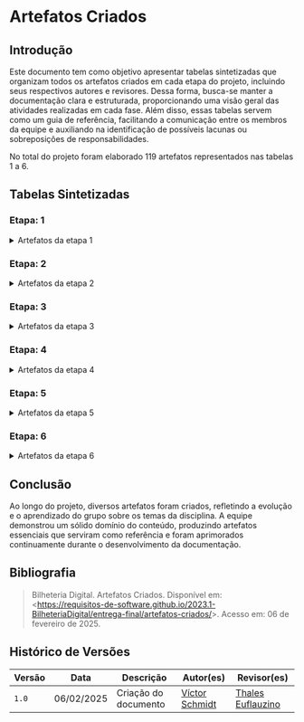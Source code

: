 # Artefatos Criados

## Introdução

Este documento tem como objetivo apresentar tabelas sintetizadas que organizam todos os artefatos criados em cada etapa do projeto, incluindo seus respectivos autores e revisores. Dessa forma, busca-se manter a documentação clara e estruturada, proporcionando uma visão geral das atividades realizadas em cada fase. Além disso, essas tabelas servem como um guia de referência, facilitando a comunicação entre os membros da equipe e auxiliando na identificação de possíveis lacunas ou sobreposições de responsabilidades.

No total do projeto foram elaborado 119 artefatos representados nas tabelas 1 a 6.

## Tabelas Sintetizadas

### Etapa: 1

<details>

<summary> Artefatos da etapa 1 </summary>

<center>

Tabela 1 - Artefatos da etapa 1

<table>
<thead>
<tr>
<th style="text-align:center">Artefato</th>
<th style="text-align:center">Descrição</th>
<th style="text-align:center">Autor(es)</th>
<th style="text-align:center">Revisor(es)</th>
</tr>
</thead>
<tbody>
<tr>
<td style="text-align:center"><a href="https://requisitos-de-software.github.io/2024.2-TesouroDireto/">Home</a></td>
<td style="text-align:center">Introdução sobre o projeto e membros da equipe.</td>
<td style="text-align:center"><a href="https://github.com/thaleseuflauzino">Thales Euflauzino</a></td>
<td style="text-align:center"><a href="https://github.com/moonshinerd">Víctor Schmidt</a></td>
</tr>
<tr>
<td style="text-align:center"><a href="https://requisitos-de-software.github.io/2024.2-TesouroDireto/Planejamento-do-projeto/ferramentas/">Ferramentas</a></td>
<td style="text-align:center">Ferramentas utilizadas durante o projeto.</td>
<td style="text-align:center"><a href="https://github.com/juliatakaki">Júlia Takaki</a></td>
<td style="text-align:center"><a href="https://github.com/ViictorHugoo">Victor Rodrigues</a> e <a href="https://github.com/thaleseuflauzino">Thales Euflauzino</a></td>
</tr>
<tr>
<td style="text-align:center"><a href="https://requisitos-de-software.github.io/2024.2-TesouroDireto/Planejamento-do-projeto/cronograma-planejado/">Cronograma Planejado</a> <br> <a href="https://requisitos-de-software.github.io/2024.2-TesouroDireto/Planejamento-do-projeto/cronograma-executado/">Cronograma Executado</a></td>
<td style="text-align:center">Um cronograma planejado e executado com todas as atividades do projeto.</td>
<td style="text-align:center"><a href="https://github.com/juliatakaki">Júlia Takaki</a> <br> <a href="https://github.com/MariaCHelena">Maria Helena</a> <br> <a href="https://github.com/thaleseuflauzino">Thales Euflauzino</a> <br>  <a href="https://github.com/moonshinerd">Víctor Schmidt</a> <br> <a href="https://github.com/ViictorHugoo">Victor Rodrigues</a></td>
<td style="text-align:center"><a href="https://github.com/juliatakaki">Júlia Takaki</a> <br> <a href="https://github.com/MariaCHelena">Maria Helena</a> <br> <a href="https://github.com/thaleseuflauzino">Thales Euflauzino</a> <br>  <a href="https://github.com/moonshinerd">Víctor Schmidt</a> <br> <a href="https://github.com/ViictorHugoo">Victor Rodrigues</a></td>
</tr>
<tr>
<td style="text-align:center"><a href="https://requisitos-de-software.github.io/2024.2-TesouroDireto/Planejamento-do-projeto/heatmap/">Heatmap</a></td>
<td style="text-align:center">Horário que os membros se encontram disponiveis para se reunir</td>
<td style="text-align:center"> <a href="https://github.com/thaleseuflauzino">Thales Euflauzino</a> <br> <a href="https://github.com/ViictorHugoo">Victor Rodrigues</a> </td>
<td style="text-align:center"><a href="https://github.com/thaleseuflauzino">Thales Euflauzino</a> <br> <a href="https://github.com/moonshinerd">Víctor Schmidt</a> <br> <a href="https://github.com/ViictorHugoo">Victor Rodrigues</a></td>
</tr>
<tr>
<td style="text-align:center"><a href="https://requisitos-de-software.github.io/2024.2-TesouroDireto/Planejamento-do-projeto/rich-picture/">Rich Picture</a></td>
<td style="text-align:center">Ferramenta visual para expressar ideias e analisar problemas.</td>
<td style="text-align:center"><a href="https://github.com/juliatakaki">Júlia Takaki</a> <br> <a href="https://github.com/thaleseuflauzino">Thales Euflauzino</a></td>
<td style="text-align:center"><a href="https://github.com/thaleseuflauzino">Thales Euflauzino</a> <br> <a href="https://github.com/moonshinerd">Víctor Schmidt</a> </td>
</tr>
<tr>
<td style="text-align:center"><a href="https://requisitos-de-software.github.io/2024.2-TesouroDireto/Planejamento-do-projeto/lista-apps-avaliados/">Lista de Apps Avaliados</a></td>
<td style="text-align:center">Lista de Aplicativos considerados para o projeto.</td>
<td style="text-align:center"><a href="https://github.com/juliatakaki">Júlia Takaki</a> <br> <a href="https://github.com/MariaCHelena">Maria Helena</a> <br> <a href="https://github.com/thaleseuflauzino">Thales Euflauzino</a> <br>  <a href="https://github.com/moonshinerd">Víctor Schmidt</a> <br> <a href="https://github.com/ViictorHugoo">Victor Rodrigues</a></td>
<td style="text-align:center"><a href="https://github.com/thaleseuflauzino">Thales Euflauzino</a> <br>  <a href="https://github.com/moonshinerd">Víctor Schmidt</a> <br> <a href="https://github.com/ViictorHugoo">Victor Rodrigues</a></td>
</tr>
<tr>
<td style="text-align:center"><a href="https://requisitos-de-software.github.io/2024.2-TesouroDireto/Planejamento-do-projeto/app-escolhido/">App Escolhido</a></td>
<td style="text-align:center">Definição do aplicativo escolhido e motivação.</td>
<td style="text-align:center"><a href="https://github.com/juliatakaki">Júlia Takaki</a>  <br> <a href="https://github.com/thaleseuflauzino">Thales Euflauzino</a> <br> <a href="https://github.com/ViictorHugoo">Victor Rodrigues</a></td>
<td style="text-align:center"><a href="https://github.com/thaleseuflauzino">Thales Euflauzino</a> <br>  <a href="https://github.com/moonshinerd">Víctor Schmidt</a> <br> <a href="https://github.com/ViictorHugoo">Victor Rodrigues</a></td>
</tr>
</tbody>
</table>

<font>Autor: <a href='https://github.com/moonhinerd'>Víctor Schmidt.</a></font>

</center>

</details>

### Etapa: 2

<details>

<summary> Artefatos da etapa 2 </summary>

<center>

Tabela 2 - Artefatos da etapa 2

<table>
<thead>
<tr>
<th style="text-align:center">Artefato</th>
<th style="text-align:center">Descrição</th>
<th style="text-align:center">Autor(es)</th>
<th style="text-align:center">Revisor(es)</th>
</tr>
</thead>
<tbody>
<tr>
<td style="text-align:center"><a href="https://requisitos-de-software.github.io/2024.2-TesouroDireto/elicitacao/grupo5/definicao-perfil_de_usuario/perfil-usuario/">Perfil de Usuário</a></td>
<td style="text-align:center">Perfil genérico definido aos usuários do aplicativo.</td>
<td style="text-align:center"><a href="https://github.com/thaleseuflauzino">Thales Euflauzino</a> <br> <a href="https://github.com/ViictorHugoo">Victor Rodrigues</a></td>
<td style="text-align:center"><a href="https://github.com/juliatakaki">Júlia Takaki</a> <br> <a href="https://github.com/thaleseuflauzino">Thales Euflauzino</a></td>
</tr>
<tr>
<td style="text-align:center"><a href="https://requisitos-de-software.github.io/2024.2-TesouroDireto/elicitacao/grupo5/definicao-perfil_de_usuario/questionario/">Questionário</a></td>
<td style="text-align:center">Questionário aplicado a usuários do aplicativo.</td>
<td style="text-align:center"><a href="https://github.com/juliatakaki">Júlia Takaki</a> <br> <a href="https://github.com/thaleseuflauzino">Thales Euflauzino</a> <br> <a href="https://github.com/ViictorHugoo">Victor Rodrigues</a></td>
<td style="text-align:center"><a href="https://github.com/juliatakaki">Júlia Takaki</a> <br> <a href="https://github.com/thaleseuflauzino">Thales Euflauzino</a></td>
</tr>
<tr>
<td style="text-align:center"><a href="https://requisitos-de-software.github.io/2024.2-TesouroDireto/elicitacao/grupo5/personas/">Personas</a></td>
<td style="text-align:center">Personagens fictícias feitas para se parecer com os usuários do aplicativo.</td>
<td style="text-align:center"><a href="https://github.com/thaleseuflauzino">Thales Euflauzino</a> <br> <a href="https://github.com/ViictorHugoo">Victor Rodrigues</a></td>
<td style="text-align:center"><a href="https://github.com/thaleseuflauzino">Thales Euflauzino</a> <br> <a href="https://github.com/ViictorHugoo">Victor Rodrigues</a></td>
</tr>
<tr>
<td style="text-align:center"><strong>Técnicas</strong></td>
</tr>
<tr>
<td style="text-align:center"><a href="https://requisitos-de-software.github.io/2024.2-TesouroDireto/elicitacao/grupo5/introspeccao">Introspecção</a></td>
<td style="text-align:center">A introspecção é uma das técnica de elicitação de requisitos.</td>
<td style="text-align:center"><a href="https://github.com/thaleseuflauzino">Thales Euflauzino</a> <br>  <a href="https://github.com/moonshinerd">Víctor Schmidt</a></td>
<td style="text-align:center"><a href="https://github.com/thaleseuflauzino">Thales Euflauzino</a> <br>  <a href="https://github.com/moonshinerd">Víctor Schmidt</a> <br> <a href="https://github.com/ViictorHugoo">Victor Rodrigues</a></td>
</tr>
<tr>
<td style="text-align:center"><a href="https://requisitos-de-software.github.io/2024.2-TesouroDireto/elicitacao/grupo5/grupo-de-foco/">Grupo de Foco</a></td>
<td style="text-align:center">Técnica de elicitação de requisitos feita com usuários.</td>
<td style="text-align:center"><a href="https://github.com/MariaCHelena">Maria Helena</a> <br> <a href="https://github.com/thaleseuflauzino">Thales Euflauzino</a></td>
<td style="text-align:center"><a href="https://github.com/thaleseuflauzino">Thales Euflauzino</a> <br>  <a href="https://github.com/moonshinerd">Víctor Schmidt</a> <br> <a href="https://github.com/ViictorHugoo">Victor Rodrigues</a></td>
</tr>
<tr>
<td style="text-align:center"><a href="https://requisitos-de-software.github.io/2024.2-TesouroDireto/elicitacao/grupo5/brainstorm/">Brainstorming</a></td>
<td style="text-align:center">Técnica de elicitação de requisitos.</td>
<td style="text-align:center"><a href="https://github.com/thaleseuflauzino">Thales Euflauzino</a> <br>  <a href="https://github.com/moonshinerd">Víctor Schmidt</a></td>
<td style="text-align:center"><a href="https://github.com/MariaCHelena">Maria Helena</a> <br> <a href="https://github.com/thaleseuflauzino">Thales Euflauzino</a> <br>  <a href="https://github.com/moonshinerd">Víctor Schmidt</a> <br> <a href="https://github.com/ViictorHugoo">Victor Rodrigues</a></td>
</tr>
<tr>
<td style="text-align:center"><a href="https://requisitos-de-software.github.io/2024.2-TesouroDireto/elicitacao/grupo5/glossario/">Glossário</a></td>
<td style="text-align:center">Um dicionário de palavras importantes para o projeto.</td>
<td style="text-align:center"><a href="https://github.com/juliatakaki">Júlia Takaki</a> <br> <a href="https://github.com/thaleseuflauzino">Thales Euflauzino</a></td>
<td style="text-align:center"><a href="https://github.com/thaleseuflauzino">Thales Euflauzino</a> <br>  <a href="https://github.com/moonshinerd">Víctor Schmidt</a> <br> <a href="https://github.com/ViictorHugoo">Victor Rodrigues</a></td>
</tr>
<tr>
<td style="text-align:center"><a href="https://requisitos-de-software.github.io/2024.2-TesouroDireto/elicitacao/grupo5/requisitos/">Requisitos Elicitados</a></td>
<td style="text-align:center">Requisitos elicitados em uma tabela geral.</td>
<td style="text-align:center"><a href="https://github.com/MariaCHelena">Maria Helena</a> <br> <a href="https://github.com/thaleseuflauzino">Thales Euflauzino</a> <br>  <a href="https://github.com/moonshinerd">Víctor Schmidt</a> <br> <a href="https://github.com/ViictorHugoo">Victor Rodrigues</a></td>
<td style="text-align:center"> <a href="https://github.com/thaleseuflauzino">Thales Euflauzino</a> <br>  <a href="https://github.com/moonshinerd">Víctor Schmidt</a> <br> <a href="https://github.com/ViictorHugoo">Victor Rodrigues</a></td>
</tr>
<tr>
<td style="text-align:center"><strong>Priorização</strong></td>
</tr>
<tr>
<td style="text-align:center"><a href="https://requisitos-de-software.github.io/2024.2-TesouroDireto/elicitacao/grupo5/priorizacao/100%24/">$100</a></td>
<td style="text-align:center">Técnica de priorização de requisitos.</td>
<td style="text-align:center"><a href="https://github.com/thaleseuflauzino">Thales Euflauzino</a></td>
<td style="text-align:center"><a href="https://github.com/ViictorHugoo">Victor Rodrigues</a></td>
</tr>
<tr>
<td style="text-align:center"><a href="https://requisitos-de-software.github.io/2024.2-TesouroDireto/elicitacao/grupo5/priorizacao/inorout/">In ou Out</a></td>
<td style="text-align:center">Técnica de priorização de requisitos.</td>
<td style="text-align:center"><a href="https://github.com/thaleseuflauzino">Thales Euflauzino</a></td>
<td style="text-align:center"><a href="https://github.com/ViictorHugoo">Victor Rodrigues</a></td>
</tr>
<tr>
<td style="text-align:center"><a href="https://requisitos-de-software.github.io/2024.2-TesouroDireto/elicitacao/grupo5/priorizacao/threelevelscale/">Three Level Scale</a></td>
<td style="text-align:center">Técnica de priorização de requisitos.</td>
<td style="text-align:center"><a href="https://github.com/thaleseuflauzino">Thales Euflauzino</a></td>
<td style="text-align:center"><a href="https://github.com/ViictorHugoo">Victor Rodrigues</a></td>
</tr>
<tr>
<td style="text-align:center"><a href="https://requisitos-de-software.github.io/2024.2-TesouroDireto/elicitacao/grupo5/priorizacao/cronograma/">Cronograma de Priorização</a></td>
<td style="text-align:center">Planejamento das técnica de priorização de requisitos.</td>
<td style="text-align:center"><a href="https://github.com/thaleseuflauzino">Thales Euflauzino</a></td>
<td style="text-align:center"><a href="https://github.com/ViictorHugoo">Victor Rodrigues</a></td>
</tr>
</tbody>
</table>

<font>Autor: <a href='https://github.com/moonshinerd'>Víctor Schmidt</a>.</font>

</center>

</details>

### Etapa: 3

<details>

<summary> Artefatos da etapa 3 </summary>

<center>

Tabela 3 - Artefatos da etapa 3

<table>
<thead>
<tr>
<th style="text-align:center">Artefato</th>
<th style="text-align:center">Descrição</th>
<th style="text-align:center">Autor(es)</th>
<th style="text-align:center">Revisor(es)</th>
</tr>
</thead>
<tbody>
<tr>
<td style="text-align:center"><a href="https://requisitos-de-software.github.io/2024.2-TesouroDireto/modelagem-pt1/casos-de-uso/">Casos de Uso</a></td>
<td style="text-align:center">Um caso de uso da uma descrição especifica e detalhada de como o sistema reagirá em uma determinada situação ou contexto.</td>
<td style="text-align:center"><a href="https://github.com/thaleseuflauzino">Thales Euflauzino</a> <br>  <a href="https://github.com/moonshinerd">Víctor Schmidt</a> <br> <a href="https://github.com/ViictorHugoo">Victor Rodrigues</a></td>
<td style="text-align:center"><a href="https://github.com/thaleseuflauzino">Thales Euflauzino</a> <br>  <a href="https://github.com/moonshinerd">Víctor Schmidt</a> <br> <a href="https://github.com/ViictorHugoo">Victor Rodrigues</a></td>
</tr>
<tr>
<td style="text-align:center"><a href="https://requisitos-de-software.github.io/2024.2-TesouroDireto/modelagem-pt1/validacaoCasodeUso/">Validação dos Casos de Uso</a></td>
<td style="text-align:center">Artefato que contém a validação do artefato Casos de Uso</td>
<td style="text-align:center"><a href="https://github.com/ViictorHugoo">Victor Rodrigues</a></td>
<td style="text-align:center"><a href="https://github.com/moonshinerd">Víctor Schmidt</a></td>
</tr>
<tr>
<td style="text-align:center"><a href="https://requisitos-de-software.github.io/2024.2-TesouroDireto/modelagem-pt1/especificacao-suplementar/">Especificação Suplementar</a></td>
<td style="text-align:center">Especificação Suplementar é definida como um documento em linguagem natural em que são descritos os requisitos no sistema ou aplicativo.</td>
<td style="text-align:center"><a href="https://github.com/juliatakaki">Júlia Takaki</a> <br> <a href="https://github.com/MariaCHelena">Maria Helena</a> <br> <a href="https://github.com/thaleseuflauzino">Thales Euflauzino</a> <br>  <a href="https://github.com/moonshinerd">Víctor Schmidt</a> <br> <a href="https://github.com/ViictorHugoo">Victor Rodrigues</a></td>
<td style="text-align:center"><a href="https://github.com/juliatakaki">Júlia Takaki</a> <br> <a href="https://github.com/MariaCHelena">Maria Helena</a> <br> <a href="https://github.com/thaleseuflauzino">Thales Euflauzino</a> <br>  <a href="https://github.com/moonshinerd">Víctor Schmidt</a></td>
</tr>
<tr>
<td style="text-align:center"><a href="https://requisitos-de-software.github.io/2024.2-TesouroDireto/modelagem-pt1/cenarios/">Cenários</a></td>
<td style="text-align:center">Os cenários se apresentam como descrições detalhadas, geralmente em linguagem natural, de situações ou eventos que envolvem determinados atores.</td>
<td style="text-align:center"><a href="https://github.com/MariaCHelena">Maria Helena</a> <br> <a href="https://github.com/thaleseuflauzino">Thales Euflauzino</a> <br>  <a href="https://github.com/moonshinerd">Víctor Schmidt</a> <br> <a href="https://github.com/ViictorHugoo">Victor Rodrigues</a></td>
<td style="text-align:center"><a href="https://github.com/MariaCHelena">Maria Helena</a> <br> <a href="https://github.com/thaleseuflauzino">Thales Euflauzino</a> <br>  <a href="https://github.com/moonshinerd">Víctor Schmidt</a> <br> <a href="https://github.com/ViictorHugoo">Victor Rodrigues</a></td>
</tr>
<tr>
<td style="text-align:center"><a href="https://requisitos-de-software.github.io/2024.2-TesouroDireto/modelagem-pt1/lexicos/">Léxicos</a></td>
<td style="text-align:center">O Léxico é uma notação que, por meio da descrição de termos, tem como objetivo descrever os símbolos de uma linguagem.</td>
<td style="text-align:center"><a href="https://github.com/thaleseuflauzino">Thales Euflauzino</a> <br>  <a href="https://github.com/moonshinerd">Víctor Schmidt</a></td>
<td style="text-align:center"><a href="https://github.com/MariaCHelena">Maria Helena</a> <br> <a href="https://github.com/thaleseuflauzino">Thales Euflauzino</a> <br>  <a href="https://github.com/moonshinerd">Víctor Schmidt</a> <br> <a href="https://github.com/ViictorHugoo">Victor Rodrigues</a></td>
</tr>
</tbody>
</table>

<font>Autor: <a href='https://github.com/moonshinerd'>Víctor Schmidt</a>.</font>

</center>

</details>

### Etapa: 4

<details>

<summary> Artefatos da etapa 4 </summary>

<center>

Tabela 4 - Artefatos da etapa 4

<table>
<thead>
<tr>
<th style="text-align:center">Artefato</th>
<th style="text-align:center">Descrição</th>
<th style="text-align:center">Autor(es)</th>
<th style="text-align:center">Revisor(es)</th>
</tr>
</thead>
<tbody>
<tr>
<td style="text-align:center"><a href="https://requisitos-de-software.github.io/2024.2-TesouroDireto/modelagem-pt2/nfr_framework/">NFR Framework</a></td>
<td style="text-align:center">Forma de representar e ananalisar os Requisitos Não-Funcionais aonde se prioriza à implementação de resoluções particulares.</td>
<td style="text-align:center"><a href="https://github.com/juliatakaki">Júlia Takaki</a> <br> <a href="https://github.com/MariaCHelena">Maria Helena</a> <br> <a href="https://github.com/thaleseuflauzino">Thales Euflauzino</a> <br>  <a href="https://github.com/moonshinerd">Víctor Schmidt</a> <br> <a href="https://github.com/ViictorHugoo">Victor Rodrigues</a></td>
<td style="text-align:center"><a href="https://github.com/thaleseuflauzino">Thales Euflauzino</a> <br>  <a href="https://github.com/moonshinerd">Víctor Schmidt</a> <br> <a href="https://github.com/ViictorHugoo">Victor Rodrigues</a></td>
</tr>
<tr>
<td style="text-align:center"><a href="https://requisitos-de-software.github.io/2024.2-TesouroDireto/modelagem-pt2/backlog/">Backlog</a></td>
<td style="text-align:center">Artefato da metodologia ágil que basicamente forma uma lista de todas as tarefas pendentes a serem feitas no projeto.</td>
<td style="text-align:center"><a href="https://github.com/juliatakaki">Júlia Takaki</a> <br> <a href="https://github.com/MariaCHelena">Maria Helena</a> <br> <a href="https://github.com/thaleseuflauzino">Thales Euflauzino</a> <br>  <a href="https://github.com/moonshinerd">Víctor Schmidt</a> <br> <a href="https://github.com/ViictorHugoo">Victor Rodrigues</a></td>
<td style="text-align:center"> <a href="https://github.com/MariaCHelena">Maria Helena</a> <br> <a href="https://github.com/thaleseuflauzino">Thales Euflauzino</a> <br>  <a href="https://github.com/moonshinerd">Víctor Schmidt</a> <br> <a href="https://github.com/ViictorHugoo">Victor Rodrigues</a</td>
</tr>
<tr>
<td style="text-align:center"><a href="https://requisitos-de-software.github.io/2024.2-TesouroDireto/modelagem-pt2/userstories/">Histórias de Usuário</a></td>
<td style="text-align:center">As histórias de usuário são uma técnica de elicitação de requisitos muito utilizada nas metodologias de desenvolvimento ágil e se refere a descrever muito bem e em alto nível uma funcionalidade desejada em termos que o cliente utilizaria.</td>
<td style="text-align:center"><a href="https://github.com/juliatakaki">Júlia Takaki</a> <br> <a href="https://github.com/MariaCHelena">Maria Helena</a> <br> <a href="https://github.com/thaleseuflauzino">Thales Euflauzino</a> <br>  <a href="https://github.com/moonshinerd">Víctor Schmidt</a> <br> <a href="https://github.com/ViictorHugoo">Victor Rodrigues</a></td>
<td style="text-align:center"> <a href="https://github.com/thaleseuflauzino">Thales Euflauzino</a> <br>  <a href="https://github.com/moonshinerd">Víctor Schmidt</a> <br> <a href="https://github.com/ViictorHugoo">Victor Rodrigues</a></td>
</tr>
</tbody>
</table>

<font>Autor: <a href='https://github.com/moonshinerd'>Víctor Schmidt</a>.</font>

</center>

</details>

### Etapa: 5

<details>

<summary> Artefatos da etapa 5  </summary>

<center>

Tabela 5 - Artefatos da etapa 5

<table>
<thead>
<tr>
<th style="text-align:center">Artefato</th>
<th style="text-align:center">Descrição</th>
<th style="text-align:center">Autor(es)</th>
<th style="text-align:center">Revisor(es)</th>
</tr>
</thead>
<tbody>
<tr>
<td style="text-align:center"><strong>Entrega 1</strong></td>
</tr>
<tr>
<td style="text-align:center"><a href="https://requisitos-de-software.github.io/2024.2-TesouroDireto/verificacao/grupo5/entrega1/planej2-e1/">Verificação da entrega 1 do Grupo</a></td>
<td style="text-align:center">Lista de artefatos verificados na entrega</td>
<td style="text-align:center"><a href="https://github.com/juliatakaki">Júlia Takaki</a> <br> <a href="https://github.com/ViictorHugoo">Victor Rodrigues</a></td>
<td style="text-align:center"><a href="https://github.com/juliatakaki">Júlia Takaki</a> <br> <a href="https://github.com/ViictorHugoo">Victor Rodrigues</a></td>
</tr>
<tr>
<td style="text-align:center"><a href="https://requisitos-de-software.github.io/2024.2-TesouroDireto/verificacao/grupo6/entrega1/planej2-e1/">Verificação da entrega 1 do Grupo +1</a></td>
<td style="text-align:center">Lista de artefatos verificados na entrega</td>
<td style="text-align:center"><a href="https://github.com/thaleseuflauzino">Thales Euflauzino</a> <br>  <a href="https://github.com/moonshinerd">Víctor Schmidt</a></td>
<td style="text-align:center"><a href="https://github.com/thaleseuflauzino">Thales Euflauzino</a> <br>  <a href="https://github.com/moonshinerd">Víctor Schmidt</a></td>
</tr>
<td style="text-align:center"><strong>Entrega 2</strong></td>
</tr>
<tr>
<td style="text-align:center"><a href="https://requisitos-de-software.github.io/2024.2-TesouroDireto/verificacao/grupo5/entrega2/planej2-e2/">Verificação da entrega 2 do Grupo</a></td>
<td style="text-align:center">Lista de artefatos verificados na entrega</td>
<td style="text-align:center"><a href="https://github.com/juliatakaki">Júlia Takaki</a> <br> <a href="https://github.com/ViictorHugoo">Victor Rodrigues</a></td>
<td style="text-align:center"><a href="https://github.com/juliatakaki">Júlia Takaki</a> <br> <a href="https://github.com/ViictorHugoo">Victor Rodrigues</a></td>
</tr>
<tr>
<td style="text-align:center"><a href="https://requisitos-de-software.github.io/2024.2-TesouroDireto/verificacao/grupo6/entrega2/planej2-e2/">Verificação da entrega 2 do Grupo +1</a></td>
<td style="text-align:center">Lista de artefatos verificados na entrega</td>
<td style="text-align:center"><a href="https://github.com/thaleseuflauzino">Thales Euflauzino</a> <br>  <a href="https://github.com/moonshinerd">Víctor Schmidt</a></td>
<td style="text-align:center"><a href="https://github.com/thaleseuflauzino">Thales Euflauzino</a> <br>  <a href="https://github.com/moonshinerd">Víctor Schmidt</a></td>
</tr>
<td style="text-align:center"><strong>Entrega 3</strong></td>
</tr>
<tr>
<td style="text-align:center"><a href="https://requisitos-de-software.github.io/2024.2-TesouroDireto/verificacao/grupo5/entrega3/planej2-e3/">Verificação da entrega 3 do Grupo</a></td>
<td style="text-align:center">Lista de artefatos verificados na entrega</td>
<td style="text-align:center"><a href="https://github.com/juliatakaki">Júlia Takaki</a> <br> <a href="https://github.com/ViictorHugoo">Victor Rodrigues</a></td>
<td style="text-align:center"><a href="https://github.com/juliatakaki">Júlia Takaki</a> <br> <a href="https://github.com/ViictorHugoo">Victor Rodrigues</a></td>
</tr>
<tr>
<td style="text-align:center"><a href="https://requisitos-de-software.github.io/2024.2-TesouroDireto/verificacao/grupo6/entrega3/planej2-e3/">Verificação da entrega 3 do Grupo +1</a></td>
<td style="text-align:center">Lista de artefatos verificados na entrega</td>
<td style="text-align:center"><a href="https://github.com/thaleseuflauzino">Thales Euflauzino</a> <br>  <a href="https://github.com/moonshinerd">Víctor Schmidt</a></td>
<td style="text-align:center"><a href="https://github.com/thaleseuflauzino">Thales Euflauzino</a> <br>  <a href="https://github.com/moonshinerd">Víctor Schmidt</a></td>
</tr>
<td style="text-align:center"><strong>Entrega 4</strong></td>
</tr>
<tr>
<td style="text-align:center"><a href="https://requisitos-de-software.github.io/2024.2-TesouroDireto/verificacao/grupo5/entrega4/planej2-e4/">Verificação da entrega 4 do Grupo</a></td>
<td style="text-align:center">Lista de artefatos verificados na entrega</td>
<td style="text-align:center"><a href="https://github.com/juliatakaki">Júlia Takaki</a> <br> <a href="https://github.com/ViictorHugoo">Victor Rodrigues</a></td>
<td style="text-align:center"><a href="https://github.com/juliatakaki">Júlia Takaki</a> <br> <a href="https://github.com/ViictorHugoo">Victor Rodrigues</a></td>
</tr>
<tr>
<td style="text-align:center"><a href="https://requisitos-de-software.github.io/2024.2-TesouroDireto/verificacao/grupo6/entrega4/planej2-e4/">Verificação da entrega 4 do Grupo +1</a></td>
<td style="text-align:center">Lista de artefatos verificados na entrega</td>
<td style="text-align:center"><a href="https://github.com/thaleseuflauzino">Thales Euflauzino</a> <br>  <a href="https://github.com/moonshinerd">Víctor Schmidt</a></td>
<td style="text-align:center"><a href="https://github.com/thaleseuflauzino">Thales Euflauzino</a> <br>  <a href="https://github.com/moonshinerd">Víctor Schmidt</a></td>
</tr>
</tr>
<td style="text-align:center"><strong>Entrega 6</strong></td>
</tr>
<tr>
<td style="text-align:center"><a href="https://requisitos-de-software.github.io/2024.2-TesouroDireto/verificacao/grupo5/entrega6/planej2-e6/">Verificação da entrega 6 do Grupo</a></td>
<td style="text-align:center">Lista de artefatos verificados na entrega</td>
<td style="text-align:center"><a href="https://github.com/juliatakaki">Júlia Takaki</a> <br> <a href="https://github.com/ViictorHugoo">Victor Rodrigues</a></td>
<td style="text-align:center"><a href="https://github.com/juliatakaki">Júlia Takaki</a> <br> <a href="https://github.com/ViictorHugoo">Victor Rodrigues</a></td>
</tr>
<tr>
<td style="text-align:center"><a href="https://requisitos-de-software.github.io/2024.2-TesouroDireto/verificacao/grupo6/entrega6/planej2-e6/">Verificação da entrega 6 do Grupo +1</a></td>
<td style="text-align:center">Lista de artefatos verificados na entrega</td>
<td style="text-align:center"><a href="https://github.com/thaleseuflauzino">Thales Euflauzino</a> <br>  <a href="https://github.com/moonshinerd">Víctor Schmidt</a></td>
<td style="text-align:center"><a href="https://github.com/thaleseuflauzino">Thales Euflauzino</a> <br>  <a href="https://github.com/moonshinerd">Víctor Schmidt</a></td>
</tr>
<td style="text-align:center"><strong>Validação</strong></td>
</tr>
<tr>
<td style="text-align:center"><a href="https://requisitos-de-software.github.io/2024.2-TesouroDireto/validacao/modelo/">Protótipo de Alta Fidelidade</a></td>
<td style="text-align:center">Entrega do protótipo final do app Tesouro Direto</td>
<td style="text-align:center"><a href="https://github.com/juliatakaki">Júlia Takaki</a> <br> <a href="https://github.com/thaleseuflauzino">Thales Euflauzino</a> <br>  <a href="https://github.com/moonshinerd">Víctor Schmidt</a> <br> <a href="https://github.com/ViictorHugoo">Victor Rodrigues</a></td>
<td style="text-align:center"><a href="https://github.com/thaleseuflauzino">Thales Euflauzino</a> <br> <a href="https://github.com/ViictorHugoo">Victor Rodrigues</a></td>
</tr>
<tr>
<td style="text-align:center"><a href="https://requisitos-de-software.github.io/2024.2-TesouroDireto/validacao/comprovacao-informal/">Comprovação Informal</a></td>
<td style="text-align:center">Artefato que comprova tentativa de contato com a equipe do Tesouro Direto</td>
<td style="text-align:center"><a href="https://github.com/moonshinerd">Víctor Schmidt</a></td>
<td style="text-align:center"><a href="https://github.com/thaleseuflauzino">Thales Euflauzino</a></td>
</tr>
</tbody>
</table>

<font>Autor: <a href='https://github.com/moonshinerd'>Víctor Schmidt</a>.</font>

</center>

</details>


### Etapa: 6

<details>

<summary> Artefatos da etapa 6  </summary>

<center>

Tabela 6 - Artefatos da etapa 6

<table>
<thead>
<tr>
<th style="text-align:center">Artefato</th>
<th style="text-align:center">Descrição</th>
<th style="text-align:center">Autor(es)</th>
<th style="text-align:center">Revisor(es)</th>
</tr>
</thead>
<tbody>
<tr>
<td style="text-align:center"><a href="https://requisitos-de-software.github.io/2024.2-TesouroDireto/pos-rastreabilidade/matriz-rastreabilidade/">Matriz de Rastreabilidade</a></td>
<td style="text-align:center">A matriz de rastreabilidade serve para fazer a apresentação dos requisitos elicitados no projeto juntamente com sua pré e pós rastreabilidade.</td>
<td style="text-align:center"><a href="https://github.com/thaleseuflauzino">Thales Euflauzino</a> <br> <a href="https://github.com/ViictorHugoo">Victor Rodrigues</a></td>
<td style="text-align:center"><a href="https://github.com/thaleseuflauzino">Thales Euflauzino</a> <br> <a href="https://github.com/moonshinerd">Víctor Schmidt</a> <br> <a href="https://github.com/ViictorHugoo">Victor Rodrigues</a></td>
</tr>
<tr>
<td style="text-align:center"><a href="https://requisitos-de-software.github.io/2024.2-TesouroDireto/pos-rastreabilidade/backward-from/">Backward-From</a></td>
<td style="text-align:center">O artefato backward-from define metas futuras e trabalha retroativamente para alcançá-las estrategicamente.</td>
<td style="text-align:center"><a href="https://github.com/juliatakaki">Júlia Takaki</a> <br> <a href="https://github.com/thaleseuflauzino">Thales Euflauzino</a> <br>  <a href="https://github.com/moonshinerd">Víctor Schmidt</a> <br> <a href="https://github.com/ViictorHugoo">Victor Rodrigues</a></td>
<td style="text-align:center"><a href="https://github.com/thaleseuflauzino">Thales Euflauzino</a> <br>  <a href="https://github.com/moonshinerd">Víctor Schmidt</a></td>
</tr>
<tr>
<td style="text-align:center"><a href="https://requisitos-de-software.github.io/2024.2-TesouroDireto/pos-rastreabilidade/forward-from/">Foward-From</a></td>
<td style="text-align:center">O artefato forward-from parte do estado atual e avança progressivamente para definir e alcançar objetivos.</td>
<td style="text-align:center"><a href="https://github.com/juliatakaki">Júlia Takaki</a> <br> <a href="https://github.com/thaleseuflauzino">Thales Euflauzino</a> <br>  <a href="https://github.com/moonshinerd">Víctor Schmidt</a> <br> <a href="https://github.com/ViictorHugoo">Victor Rodrigues</a></td>
<td style="text-align:center"> <a href="https://github.com/thaleseuflauzino">Thales Euflauzino</a> <br>  <a href="https://github.com/moonshinerd">Víctor Schmidt</a> <br> <a href="https://github.com/ViictorHugoo">Victor Rodrigues</a></td>
</tr>
</tbody>
</table>

<font>Autor: <a href='https://github.com/moonshinerd'>Víctor Schmidt</a>.</font>

</center>

</details>

## Conclusão

Ao longo do projeto, diversos artefatos foram criados, refletindo a evolução e o aprendizado do grupo sobre os temas da disciplina. A equipe demonstrou um sólido domínio do conteúdo, produzindo artefatos essenciais que serviram como referência e foram aprimorados continuamente durante o desenvolvimento da documentação.

## Bibliografia

> Bilheteria Digital. Artefatos Criados. Disponível em: <<https://requisitos-de-software.github.io/2023.1-BilheteriaDigital/entrega-final/artefatos-criados/>>. Acesso em: 06 de fevereiro de 2025.

## Histórico de Versões

| Versão | Data       | Descrição                          | Autor(es)     |  Revisor(es)  |
| ------ | ---------- | ---------------------------------- | ------------- | ------------- |
| `1.0`  | 06/02/2025 | Criação do documento | [Víctor Schmidt](https://github.com/moonshinerd)  | [Thales Euflauzino](https://github.com/thaleseuflauzino)|
